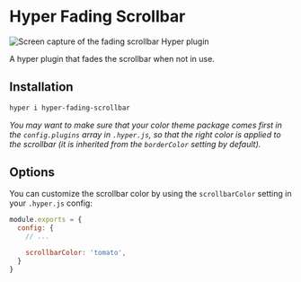 # Hyper Fading Scrollbar

![Screen capture of the fading scrollbar Hyper plugin](https://file-uvyxnepufu.now.sh/screencapture.gif)

A hyper plugin that fades the scrollbar when not in use.

## Installation

```sh
hyper i hyper-fading-scrollbar
```

_You may want to make sure that your color theme package comes first in the `config.plugins` array in `.hyper.js`, so that the right color is applied to the scrollbar (it is inherited from the `borderColor` setting by default)._

## Options

You can customize the scrollbar color by using the `scrollbarColor` setting in your `.hyper.js` config:

```js
module.exports = {
  config: {
    // ...

    scrollbarColor: 'tomato',
  }
}
```
